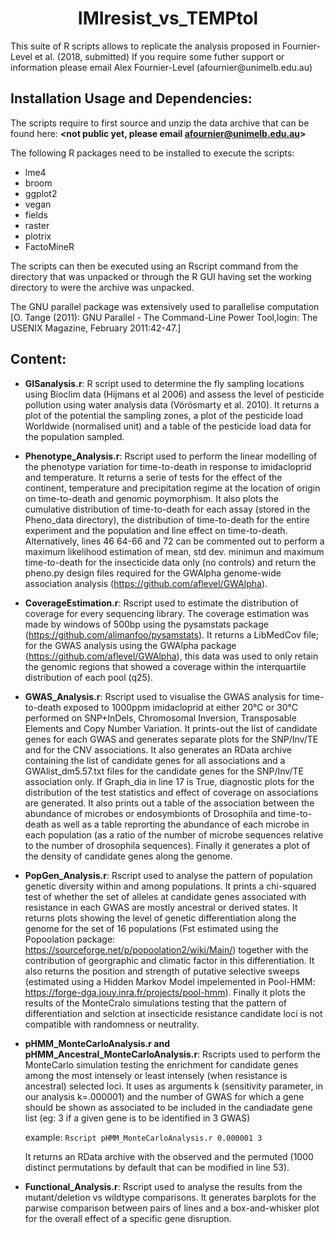 <h1 align="center">IMIresist_vs_TEMPtol</h1>
This suite of R scripts allows to replicate the analysis proposed in Fournier-Level et al. (2018, submitted)
If you require some futher support or information please email Alex Fournier-Level (afournier@unimelb.edu.au)

## Installation Usage and Dependencies:
The scripts require to first source and unzip the data archive that can be found here: **<not public yet, please email afournier@unimelb.edu.au>**

The following R packages need to be installed to execute the scripts:
- lme4
- broom
- ggplot2
- vegan
- fields
- raster
- plotrix
- FactoMineR

The scripts can then be executed using an Rscript command from the directory that was unpacked or through the R GUI having set the working directory to were the archive was unpacked.

The GNU parallel package was extensively used to parallelise computation [O. Tange (2011): GNU Parallel - The Command-Line Power Tool,login: The USENIX Magazine, February 2011:42-47.]

## Content:

- **GISanalysis.r**:
  R script used to determine the fly sampling locations using Bioclim data (Hijmans et al 2006) and assess the level of pesticide pollution using water analysis data (Vörösmarty et al. 2010).
  It returns a plot of the potential the sampling zones, a plot of the pesticide load Worldwide (normalised unit) and a table of the pesticide load data for the population sampled.
  
- **Phenotype_Analysis.r**:
  Rscript used to perform the linear modelling of the phenotype variation for time-to-death in response to imidacloprid and temperature.
  It returns a serie of tests for the effect of the continent, temperature and precipitation regime at the location of origin on time-to-death and genomic poymorphism. It also plots the cumulative distribution of time-to-death for each assay (stored in the Pheno_data directory), the distribution of time-to-death for the entire experiment and the population and line effect on time-to-death.
  Alternatively, lines 46 64-66 and 72 can be commented out to perform a maximum likelihood estimation of mean, std dev. minimun and maximum time-to-death for the insecticide data only (no controls) and return the pheno.py design files required for the GWAlpha genome-wide association analysis (https://github.com/aflevel/GWAlpha).

- **CoverageEstimation.r**:
  Rscript used to estimate the distribution of coverage for every sequencing library. The coverage estimation was made by windows of 500bp using the pysamstats package (https://github.com/alimanfoo/pysamstats). 
  It returns a LibMedCov file; for the GWAS analysis using the GWAlpha package (https://github.com/aflevel/GWAlpha), this data was used to only retain the genomic regions that showed a coverage within the interquartile distribution of each pool (q25).

- **GWAS_Analysis.r**:
  Rscript used to visualise the GWAS analysis for time-to-death exposed to 1000ppm imidacloprid at either 20°C or 30°C performed on SNP+InDels, Chromosomal Inversion, Transposable Elements and Copy Number Variation.
  It prints-out the list of candidate genes for each GWAS and generates separate plots for the SNP/Inv/TE and for the CNV associations. It also generates an RData archive containing the list of candidate genes for all associations and a GWAlist_dm5.57.txt files for the candidate genes for the SNP/Inv/TE association only. If Graph_dia in line 17 is True, diagnostic plots for the distribution of the test statistics and effect of coverage on associations are generated.
  It also prints out a table of the association between the abundance of microbes or endosymbionts of Drosophila and time-to-death as well as a table reprorting the abundance of each microbe in each population (as a ratio of the number of microbe sequences relative to the number of drosophila sequences).
  Finally it generates a plot of the density of candidate genes along the genome.
 
 - **PopGen_Analysis.r**:
  Rscript used to analyse the pattern of population genetic diversity within and among populations.
  It prints a chi-squared test of whether the set of alleles at candidate genes associated with resistance in each GWAS are mostly ancestral or derived states.
  It returns plots showing the level of genetic differentiation along the genome for the set of 16 populations (Fst estimated using the Popoolation package: https://sourceforge.net/p/popoolation2/wiki/Main/) together with the contribution of georgraphic and climatic factor in this differentiation. It also returns the position and strength of putative selective sweeps (estimated using a Hidden Markov Model impelemented in Pool-HMM: https://forge-dga.jouy.inra.fr/projects/pool-hmm). Finally it plots the results of the MonteCralo simulations testing that the pattern of differentiation and selction at insecticide resistance candidate loci is not compatible with randomness or neutrality.
  
- **pHMM_MonteCarloAnalysis.r and pHMM_Ancestral_MonteCarloAnalysis.r**:
  Rscripts used to perform the MonteCarlo simulation testing the enrichment for candidate genes among the most intensely or least intensely (when resistance is ancestral) selected loci.
  It uses as arguments k (sensitivity parameter, in our analysis k=.000001) and the number of GWAS for which a gene should be shown as associated to be included in the candiadate gene list (eg: 3 if a given gene is to be identified in 3 GWAS) 
  
  example: `Rscript pHMM_MonteCarloAnalysis.r 0.000001 3`
  
  It returns an RData archive with the observed and the permuted (1000 distinct permutations by default that can be modified in line 53).

 - **Functional_Analysis.r**:
  Rscript used to analyse the results from the mutant/deletion vs wildtype comparisons. It generates barplots for the parwise comparison between pairs of lines and a box-and-whisker plot for the overall effect of a specific gene disruption.
  

